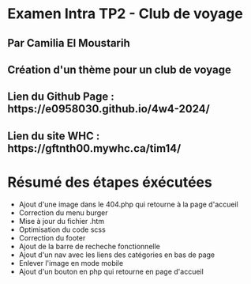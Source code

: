 # Examen Intra TP2 - Club de voyage
## Par Camilia El Moustarih
## Création d'un thème pour un club de voyage

<h2>Lien du Github Page : https://e0958030.github.io/4w4-2024/</h2>

<h2>Lien du site WHC :  https://gftnth00.mywhc.ca/tim14/</h2>

# Résumé des étapes éxécutées
- Ajout d'une image dans le 404.php qui retourne à la page d'accueil
- Correction du menu burger
- Mise à jour du fichier .htm
- Optimisation du code scss
- Correction du footer
- Ajout de la barre de recheche fonctionnelle
- Ajout d'un nav avec les liens des catégories en bas de page
- Enlever l'image en mode mobile
- Ajout d'un bouton en php qui retourne en page d'accueil





